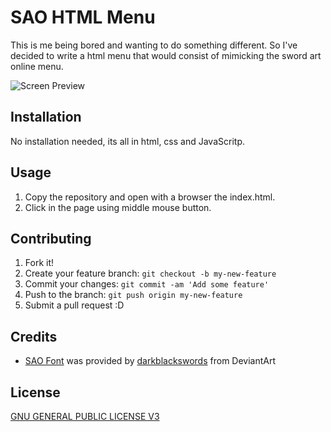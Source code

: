 # SAO HTML Menu

This is me being bored and wanting to do something different. So I've decided to write a html menu that would consist of mimicking the sword art online menu.

![Screen Preview](https://raw.githubusercontent.com/Xiandrios/SAOMenu/master/Screen%20Preview.png "Screen Preview")

## Installation

No installation needed, its all in html, css and JavaScritp.

## Usage

1. Copy the repository and open with a browser the index.html.
2. Click in the page using middle mouse button.

## Contributing

1. Fork it!
2. Create your feature branch: `git checkout -b my-new-feature`
3. Commit your changes: `git commit -am 'Add some feature'`
4. Push to the branch: `git push origin my-new-feature`
5. Submit a pull request :D

## Credits

* [SAO Font](https://darkblackswords.deviantart.com/art/Sword-Art-Online-Font-342305125) was provided by [darkblackswords](https://darkblackswords.deviantart.com/) from DeviantArt

## License

[GNU GENERAL PUBLIC LICENSE V3](https://github.com/Xiandrios/SAOMenu/blob/master/LICENSE)
